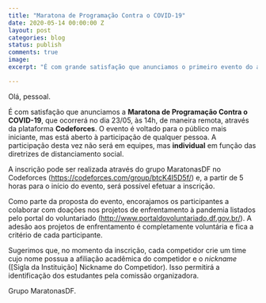 ```yaml
---
title: "Maratona de Programação Contra o COVID-19"
date: 2020-05-14 00:00:00 Z
layout: post
categories: blog
status: publish
comments: true
image:
excerpt: "É com grande satisfação que anunciamos o primeiro evento do ano do grupo MaratonasDF: a Maratona de Programação Contra o COVID-19."

---
```


Olá, pessoal.

É com satisfação que anunciamos a **Maratona de Programação Contra o COVID-19**, que ocorrerá no dia 23/05,  às 14h, de maneira remota, através da plataforma **Codeforces**.  O evento é voltado para o público mais iniciante, mas está aberto à participação de qualquer pessoa. A participação desta vez não será em equipes, mas **individual** em função das diretrizes de distanciamento social. 

A inscrição pode ser realizada através do grupo MaratonasDF no Codeforces (https://codeforces.com/group/btcK4I5D5f/) e,  a partir de 5 horas para o início do evento, será possível efetuar a inscrição. 

Como parte da proposta do evento, encorajamos os participantes a colaborar  com doações nos projetos de enfrentamento à pandemia listados pelo portal do voluntariado (http://www.portaldovoluntariado.df.gov.br/). A adesão aos projetos de enfrentamento é completamente voluntária e fica a critério de cada participante. 

Sugerimos que, no momento da inscrição, cada competidor crie um time cujo nome possua a afiliação acadêmica  do competidor  e o *nickname* ([Sigla da Instituição] Nickname do Competidor). Isso permitirá a identificação dos estudantes pela comissão organizadora.

Grupo MaratonasDF.